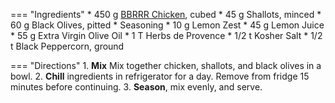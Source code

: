 === "Ingredients"
    * 450 g [BBRRR Chicken](../meats/poultry/oven-roasted-chicken/bbrrr-chicken-breast.md), cubed
    * 45 g Shallots, minced
    * 60 g Black Olives, pitted
    * Seasoning
        * 10 g Lemon Zest
        * 45 g Lemon Juice
        * 55 g Extra Virgin Olive Oil
        * 1 T Herbs de Provence
        * 1/2 t Kosher Salt
        * 1/2 t Black Peppercorn, ground

=== "Directions"
    1. **Mix** Mix together chicken, shallots, and black olives in a bowl.
    2. **Chill** ingredients in refrigerator for a day. Remove from fridge 15 minutes before continuing.
    3. **Season**, mix evenly, and serve.

[^1]: {{ cite.bittman_how_to_cook_everything }}
